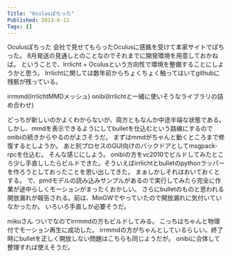 ```yaml
---
Title: "Oculusぽちった"
Published: 2013-6-11
Tags: []
---
```


Oculusぽちった
会社で見せてもらったOculusに感銘を受けて本家サイトでぽちった。
8月発送の見通しとのことなのでそれまでに開発環境を用意しておかねば。
ということで、Irrlicht +
Oculusという方向性で環境を整備することにしようかと思う。
Irrlichtに関しては数年前からちょくちょく触ってはいてgithubに残骸が残っている。

irrmmd(IrrlichtMMDメッシュ)
onibi(Irrlichtと一緒に使いそうなライブラリの詰め合わせ)

どっちが新しいのかよくわからないが、両方ともなんか中途半端な状態である。
しかし、mmdを表示できるようにしてbulletを仕込むという路線にするのでonibiの続きからやるのがよさそうだ。
まずはmmdがちゃんと動くところまで修復するとしようか。
あと別プロセスのGUI向けのバックドアとしてmsgpack-rpcを仕込む。
そんな感じにしよう。
onibiの方をvc2010でビルドしてみたところ少し手直ししたらビルドできた。そういえばirrlichtとbulletのpythonラッパーを作ろうとしておったことを思い出してきた。
まぁしかしそれはおいておくとする。
で、pmdモデルの読み込みサンプルがあるので実行してみたら完全に作業が途中らしくモーションがまったくおかしい。
さらにbulletのものと思われる開放漏れが報告される。前は、MinGWでやっていたので開放漏れに気付いていなかったか。
いろいろ手直しが必要そうだ。

mikuさん
ついでなのでirrmmdの方もビルドしてみる。
こっちはちゃんと物理付でモーション再生に成功した。
irrmmdの方がちゃんとしているらしい。終了時にbulletを正しく開放しない問題はこちらも同じようだが。
onibiに合体して整理すれば使えそうだ。
